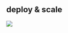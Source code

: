 ##  deploy & scale

<img src="http://www.pushtechnology.com/wp-content/uploads/2014/07/ibm-bluemix.jpg">

